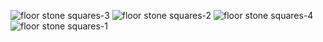 ![floor stone squares-3](floor_stone_squares-3.png)
![floor stone squares-2](floor_stone_squares-2.png)
![floor stone squares-4](floor_stone_squares-4.png)
![floor stone squares-1](floor_stone_squares-1.png)
